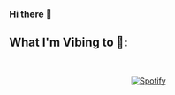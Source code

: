 ### Hi there 👋
## What I'm Vibing to 🎵:

&nbsp;<div align="center">
  [![Spotify](https://spotify-status-git-master-aryan-pandit.vercel.app/api/spotify?background_color=0d1117&border_color=ffffff)](https://open.spotify.com/user/313lguacxvx77i5fu7w4mat4x4p4)
</div>
